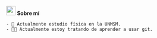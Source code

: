 <img src="https://media.giphy.com/media/hvRJCLFzcasrR4ia7z/giphy.gif" height="25px"> **Sobre mí**

    - 🏢 Actualmente estudio física en la UNMSM.
    - 🧑‍💻 Actualmente estoy tratando de aprender a usar git.

<!---
### 📈 **Statistics:**

<p>
  <img height="180em" src="https://github-readme-stats.vercel.app/api?username=totallynotdavid&show_icons=true&hide_border=true&&count_private=true&include_all_commits=true&theme=swift">
  <img height="180em" src="https://github-readme-stats.vercel.app/api/top-langs/?username=totallynotdavid&exclude_repo=KNN-Image-Classification&show_icons=true&hide_border=true&layout=compact&langs_count=8&theme=swift">
</p>
-->
